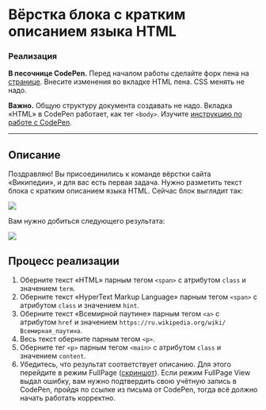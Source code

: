 # Вёрстка блока с кратким описанием языка HTML

### Реализация

**В песочнице CodePen.** Перед началом работы сделайте форк пена на [странице](https://codepen.io/Netology/pen/aaYoKM?editors=1100#0). Внесите изменения во вкладке HTML пена. CSS менять не надо.

**Важно.** Общую структуру документа создавать не надо. Вкладка «HTML» в CodePen работает, как тег `<body>`.
Изучите [инструкцию по работе с CodePen](https://github.com/netology-code/guides/tree/master/codepen).

---

## Описание

Поздравляю! Вы присоединились к команде вёрстки сайта «Википедии», и для вас есть первая задача. Нужно разметить текст блока с кратким описанием языка HTML. Сейчас блок выглядит так:

![](https://netology-code.github.io/html-2-homeworks/sources/lection-1-1-task-1-block-before.png)

Вам нужно добиться следующего результата:

![](https://netology-code.github.io/html-2-homeworks/sources/lection-1-1-task-1-block-after.png)

## Процесс реализации

1. Оберните текст «HTML» парным тегом `<span>` с атрибутом `class` и значением `term`.
2. Оберните текст «HyperText Markup Language» парным тегом `<span>` с атрибутом `class` и значением `hint`.
3. Оберните текст «Всемирной паутине» парным тегом `<a>` с атрибутом `href` и значением   `https://ru.wikipedia.org/wiki/Всемирная_паутина`.
4. Весь текст оберните парным тегом `<p>`.
5. Оберните тег `<p>` парным тегом `<main>` с атрибутом `class` и значением `content`.
6. Убедитесь, что результат соответствует описанию. Для этого перейдите в режим FullPage ([скриншот](/sources/screen.md)). Если режим FullPage View выдал ошибку, вам нужно подтвердить свою учётную запись в CodePen, пройдя по ссылке из письма от CodePen, тогда всё должно начать работать корректно.

